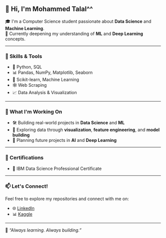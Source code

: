 ## 👋 Hi, I'm Mohammed Talal^^

🎓 I'm a Computer Science student passionate about **Data Science** and **Machine Learning**.  
🚀 Currently deepening my understanding of **ML** and **Deep Learning** concepts.  

---

### 🧠 Skills & Tools

- 🐍 Python, SQL  
- 📊 Pandas, NumPy, Matplotlib, Seaborn  
- 🤖 Scikit-learn, Machine Learning  
- 🕸️ Web Scraping  
- 📈 Data Analysis & Visualization  

---

### 📂 What I'm Working On

- 🛠 Building real-world projects in **Data Science** and **ML**
- 🔎 Exploring data through **visualization**, **feature engineering**, and **model building**
- 🤖 Planning future projects in **AI** and **Deep Learning**

---

### 📜 Certifications

- 🏅 IBM Data Science Professional Certificate

---

### 📫 Let's Connect!

Feel free to explore my repositories and connect with me on:

- 🌐 [LinkedIn](https://www.linkedin.com/) 
- 📊 [Kaggle](https://www.linkedin.com/in/mohammed-talal-8b0945374/) 

---

📌 *“Always learning. Always building.”*
